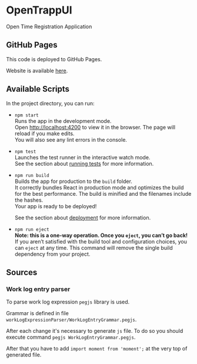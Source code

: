 # OpenTrappUI
Open Time Registration Application

## GitHub Pages
This code is deployed to GitHub Pages.

Website is available [here](https://pragmatists.github.io/open-trapp-ui/).

## Available Scripts

In the project directory, you can run:

- `npm start`  
    Runs the app in the development mode.<br>
    Open [http://localhost:4200](http://localhost:4200) to view it in the browser.
    The page will reload if you make edits.<br>
    You will also see any lint errors in the console.

- `npm test`  
    Launches the test runner in the interactive watch mode.<br>
    See the section about [running tests](https://facebook.github.io/create-react-app/docs/running-tests) for more information.

- `npm run build`  
    Builds the app for production to the `build` folder.<br>
    It correctly bundles React in production mode and optimizes the build for the best performance.
    The build is minified and the filenames include the hashes.<br>
    Your app is ready to be deployed!
    
    See the section about [deployment](https://facebook.github.io/create-react-app/docs/deployment) for more information.

- `npm run eject`  
    **Note: this is a one-way operation. Once you `eject`, you can’t go back!**
    If you aren’t satisfied with the build tool and configuration choices, you can `eject` at any time. 
    This command will remove the single build dependency from your project.
    
## Sources

### Work log entry parser
To parse work log expression `pegjs` library is used.

Grammar is defined in file `workLogExpressionParser/WorkLogEntryGrammar.pegjs`.

After each change it's necessary to generate `js` file. To do so you should execute command `pegjs WorkLogEntryGrammar.pegjs`.

After that you have to add `import moment from 'moment';` at the very top of generated file. 
